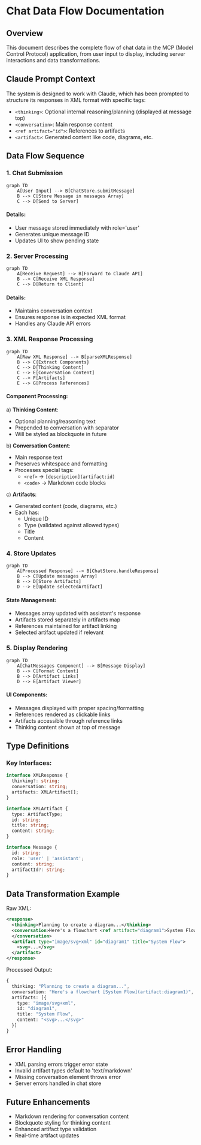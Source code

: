 # Chat Data Flow Documentation

## Overview
This document describes the complete flow of chat data in the MCP (Model Control Protocol) application, from user input to display, including server interactions and data transformations.

## Claude Prompt Context
The system is designed to work with Claude, which has been prompted to structure its responses in XML format with specific tags:
- `<thinking>`: Optional internal reasoning/planning (displayed at message top)
- `<conversation>`: Main response content
- `<ref artifact="id">`: References to artifacts
- `<artifact>`: Generated content like code, diagrams, etc.

## Data Flow Sequence

### 1. Chat Submission
```mermaid
graph TD
    A[User Input] --> B[ChatStore.submitMessage]
    B --> C[Store Message in messages Array]
    C --> D[Send to Server]
```

#### Details:
- User message stored immediately with role='user'
- Generates unique message ID
- Updates UI to show pending state

### 2. Server Processing
```mermaid
graph TD
    A[Receive Request] --> B[Forward to Claude API]
    B --> C[Receive XML Response]
    C --> D[Return to Client]
```

#### Details:
- Maintains conversation context
- Ensures response is in expected XML format
- Handles any Claude API errors

### 3. XML Response Processing
```mermaid
graph TD
    A[Raw XML Response] --> B[parseXMLResponse]
    B --> C{Extract Components}
    C --> D[Thinking Content]
    C --> E[Conversation Content]
    C --> F[Artifacts]
    E --> G[Process References]
```

#### Component Processing:
a) **Thinking Content**:
   - Optional planning/reasoning text
   - Prepended to conversation with separator
   - Will be styled as blockquote in future

b) **Conversation Content**:
   - Main response text
   - Preserves whitespace and formatting
   - Processes special tags:
     - `<ref>` → `[description](artifact:id)`
     - `<code>` → Markdown code blocks

c) **Artifacts**:
   - Generated content (code, diagrams, etc.)
   - Each has:
     - Unique ID
     - Type (validated against allowed types)
     - Title
     - Content

### 4. Store Updates
```mermaid
graph TD
    A[Processed Response] --> B[ChatStore.handleResponse]
    B --> C[Update messages Array]
    B --> D[Store Artifacts]
    D --> E[Update selectedArtifact]
```

#### State Management:
- Messages array updated with assistant's response
- Artifacts stored separately in artifacts map
- References maintained for artifact linking
- Selected artifact updated if relevant

### 5. Display Rendering
```mermaid
graph TD
    A[ChatMessages Component] --> B[Message Display]
    B --> C[Format Content]
    B --> D[Artifact Links]
    D --> E[Artifact Viewer]
```

#### UI Components:
- Messages displayed with proper spacing/formatting
- References rendered as clickable links
- Artifacts accessible through reference links
- Thinking content shown at top of message

## Type Definitions

### Key Interfaces:
```typescript
interface XMLResponse {
  thinking?: string;
  conversation: string;
  artifacts: XMLArtifact[];
}

interface XMLArtifact {
  type: ArtifactType;
  id: string;
  title: string;
  content: string;
}

interface Message {
  id: string;
  role: 'user' | 'assistant';
  content: string;
  artifactId?: string;
}
```

## Data Transformation Example

Raw XML:
```xml
<response>
  <thinking>Planning to create a diagram...</thinking>
  <conversation>Here's a flowchart <ref artifact="diagram1">System Flow</ref>
  </conversation>
  <artifact type="image/svg+xml" id="diagram1" title="System Flow">
    <svg>...</svg>
  </artifact>
</response>
```

Processed Output:
```typescript
{
  thinking: "Planning to create a diagram...",
  conversation: "Here's a flowchart [System Flow](artifact:diagram1)",
  artifacts: [{
    type: "image/svg+xml",
    id: "diagram1",
    title: "System Flow",
    content: "<svg>...</svg>"
  }]
}
```

## Error Handling
- XML parsing errors trigger error state
- Invalid artifact types default to 'text/markdown'
- Missing conversation element throws error
- Server errors handled in chat store

## Future Enhancements
- Markdown rendering for conversation content
- Blockquote styling for thinking content
- Enhanced artifact type validation
- Real-time artifact updates 